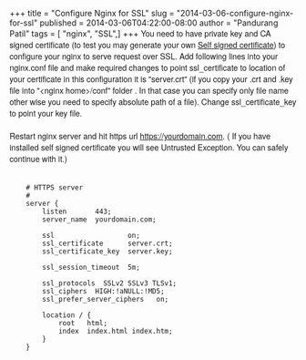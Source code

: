 +++
title = "Configure Nginx for SSL"
slug = "2014-03-06-configure-nginx-for-ssl"
published = 2014-03-06T04:22:00-08:00
author = "Pandurang Patil"
tags = [ "nginx", "SSL",]
+++
<span
style="font-family: Helvetica Neue, Arial, Helvetica, sans-serif;">You
need to have private key and CA signed certificate (to test you may
generate your own [Self signed
certificate](http://www.pandurangpatil.com/2014/03/generate-self-signed-ssl-certificate.html))
to configure your nginx to serve request over SSL. Add following lines
into your nginx.conf file and make required changes to point
ssl\_certificate to location of your certificate in this configuration
it is "server.crt" (if you copy your .crt and .key file into "&lt;nginx
home&gt;/conf" folder . In that case you can specify only file name
other wise you need to specify absolute path of a file). Change
ssl\_certificate\_key to point your key file.</span>  
<span
style="font-family: Helvetica Neue, Arial, Helvetica, sans-serif;">  
</span> <span
style="font-family: Helvetica Neue, Arial, Helvetica, sans-serif;">Restart
nginx server and hit https url https://yourdomain.com. ( If you have
installed self signed certificate you will see Untrusted Exception. You
can safely continue with it.) </span>  
<span
style="font-family: Helvetica Neue, Arial, Helvetica, sans-serif;">  
</span>  

        # HTTPS server
        #
        server {
            listen       443;
            server_name  yourdomain.com;

            ssl                  on;
            ssl_certificate      server.crt;
            ssl_certificate_key  server.key;

            ssl_session_timeout  5m;

            ssl_protocols  SSLv2 SSLv3 TLSv1;
            ssl_ciphers  HIGH:!aNULL:!MD5;
            ssl_prefer_server_ciphers   on;

            location / {
                root   html;
                index  index.html index.htm;
            }
        }

<span
style="font-family: Helvetica Neue, Arial, Helvetica, sans-serif;">  
</span> <span
style="font-family: Helvetica Neue, Arial, Helvetica, sans-serif;">  
</span>
